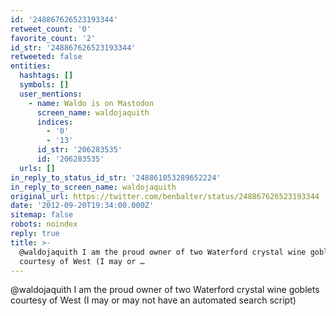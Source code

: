 ```yaml
---
id: '248867626523193344'
retweet_count: '0'
favorite_count: '2'
id_str: '248867626523193344'
retweeted: false
entities:
  hashtags: []
  symbols: []
  user_mentions:
    - name: Waldo is on Mastodon
      screen_name: waldojaquith
      indices:
        - '0'
        - '13'
      id_str: '206283535'
      id: '206283535'
  urls: []
in_reply_to_status_id_str: '248861053289652224'
in_reply_to_screen_name: waldojaquith
original_url: https://twitter.com/benbalter/status/248867626523193344
date: '2012-09-20T19:34:00.000Z'
sitemap: false
robots: noindex
reply: true
title: >-
  @waldojaquith I am the proud owner of two Waterford crystal wine goblets
  courtesy of West (I may or …
---
```


@waldojaquith I am the proud owner of two Waterford crystal wine goblets courtesy of West (I may or may not have an automated search script)